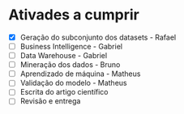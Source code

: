 # Ativades a cumprir

- [x] Geração do subconjunto dos datasets - Rafael
- [ ] Business Intelligence - Gabriel
- [ ] Data Warehouse - Gabriel
- [ ] Mineração dos dados - Bruno
- [ ] Aprendizado de máquina - Matheus
- [ ] Validação do modelo - Matheus
- [ ] Escrita do artigo científico 
- [ ] Revisão e entrega
